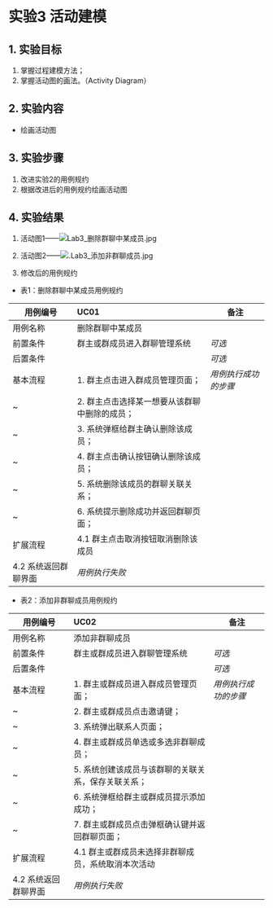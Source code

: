 # 实验3 活动建模

## 1. 实验目标

1.  掌握过程建模方法；
2.  掌握活动图的画法。（Activity Diagram）

## 2. 实验内容

- 绘画活动图

## 3. 实验步骤

1. 改进实验2的用例规约
2. 根据改进后的用例规约绘画活动图

## 4. 实验结果

1. 活动图1——![Lab3_删除群聊中某成员.jpg]()

2. 活动图2——![.Lab3_添加非群聊成员.jpg]()

3. 修改后的用例规约

- 表1：删除群聊中某成员用例规约

用例编号  | UC01 | 备注  
-|:-|-  
用例名称  | 删除群聊中某成员  |   
前置条件  |  群主或群成员进入群聊管理系统   | *可选*   
后置条件  |    | *可选*   
基本流程  | 1. 群主点击进入群成员管理页面；  |*用例执行成功的步骤*    
~| 2. 群主点击选择某一想要从该群聊中删除的成员；  |   
~| 3. 系统弹框给群主确认删除该成员；  |
~| 4. 群主点击确认按钮确认删除该成员； |
~| 5. 系统删除该成员的群聊关联关系； |   
~| 6. 系统提示删除成功并返回群聊页面； |
扩展流程  | 4.1 群主点击取消按钮取消删除该成员|
| 4.2 系统返回群聊界面 |*用例执行失败*


- 表2：添加非群聊成员用例规约

用例编号  | UC02 | 备注  
-|:-|-  
用例名称  | 添加非群聊成员  |   
前置条件  |  群主或群成员进入群聊管理系统  | *可选*   
后置条件  |    | *可选*   
基本流程  | 1. 群主或群成员进入群成员管理页面；  |*用例执行成功的步骤*    
~| 2. 群主或群成员点击邀请键；  |   
~| 3. 系统弹出联系人页面；  |   
~| 4. 群主或群成员单选或多选非群聊成员；  |   
~| 5. 系统创建该成员与该群聊的关联关系，保存关联关系； |  
~| 6. 系统弹框给群主或群成员提示添加成功； |
~| 7. 群主或群成员点击弹框确认键并返回群聊页面；|
扩展流程  |4.1 群主或群成员未选择非群聊成员，系统取消本次活动|
|4.2 系统返回群聊界面|*用例执行失败*    
